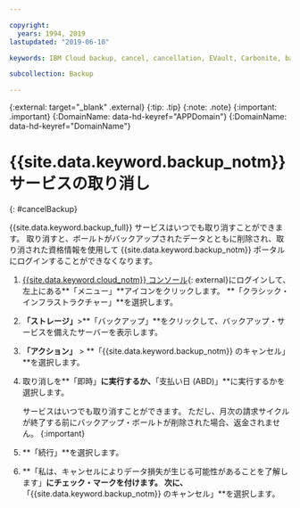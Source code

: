 ```yaml
---

copyright:
  years: 1994, 2019
lastupdated: "2019-06-10"

keywords: IBM Cloud backup, cancel, cancellation, EVault, Carbonite, backup

subcollection: Backup

---
```

{:external: target="_blank" .external}
{:tip: .tip}
{:note: .note}
{:important: .important}
{:DomainName: data-hd-keyref="APPDomain"}
{:DomainName: data-hd-keyref="DomainName"}

# {{site.data.keyword.backup_notm}} サービスの取り消し
{: #cancelBackup}

{{site.data.keyword.backup_full}} サービスはいつでも取り消すことができます。 取り消すと、ボールトがバックアップされたデータとともに削除され、取り消された資格情報を使用して {{site.data.keyword.backup_notm}} ポータルにログインすることができなくなります。

1. [{{site.data.keyword.cloud_notm}} コンソール](https://{DomainName}){: external}にログインして、左上にある**「メニュー」**アイコンをクリックします。 **「クラシック・インフラストラクチャー」**を選択します。
2. **「ストレージ」**>**「バックアップ」**をクリックして、バックアップ・サービスを備えたサーバーを表示します。
3. **「アクション」** > **「{{site.data.keyword.backup_notm}} のキャンセル」**を選択します。
4. 取り消しを**「即時」**に実行するか、**「支払い日 (ABD)」**に実行するかを選択します。

   サービスはいつでも取り消すことができます。 ただし、月次の請求サイクルが終了する前にバックアップ・ボールトが削除された場合、返金されません。
   {:important}
5. **「続行」**を選択します。
6. **「私は、キャンセルによりデータ損失が生じる可能性があることを了解します」**にチェック・マークを付けます。 次に、**「{{site.data.keyword.backup_notm}} のキャンセル」**を選択します。
